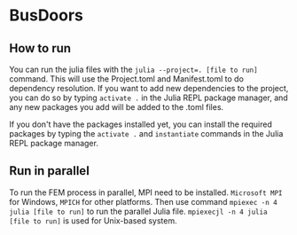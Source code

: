 # BusDoors

## How to run
You can run the julia files with the `julia --project=. [file to run]` command. This will use the Project.toml and Manifest.toml to do dependency resolution. If you want to add new dependencies to the project, you can do so by typing `activate .` in the Julia REPL package manager, and any new packages you add will be added to the .toml files.

If you don't have the packages installed yet, you can install the required packages by typing the `activate .` and `instantiate` commands in the Julia REPL package manager.

## Run in parallel
To run the FEM process in parallel, MPI need to be installed. `Microsoft MPI` for Windows, `MPICH` for other platforms.
Then use command `mpiexec -n 4 julia [file to run]` to run the parallel Julia file.
`mpiexecjl -n 4 julia [file to run]` is used for Unix-based system.